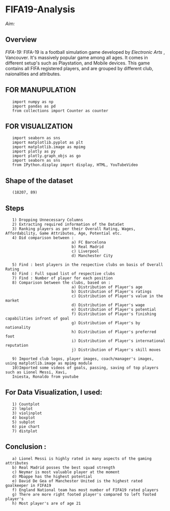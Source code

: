 # FIFA19-Analysis

*Aim:* 

## Overview

*FIFA-19:* FIFA-19 is a football simulation game developed by *Electronic Arts* , Vancouver. It's massively popular game among all ages. It comes in different setup's such as Playstation, and Mobile devices. This game contains all FIFA registered players, and are grouped by different club, naionalities and attributes.

## FOR MANUPULATION
       import numpy as np
       import pandas as pd
       from collections import Counter as counter

## FOR VISUALIZATION
       import seaborn as sns
       import matplotlib.pyplot as plt
       import matplotlib.image as mpimg
       import plotly as py
       import plotly.graph_objs as go
       import seaborn as sns
       from IPython.display import display, HTML, YouTubeVideo
         
## Shape of the dataset
       (18207, 89)

## Steps
       1) Dropping Unnecessary Columns
       2) Extracting required information of the DataSet
       3) Ranking players as per their Overall Rating, Wages, Affordability, Game Attributes, Age, Potential etc.
       4) Did comparison between :
                                 a) FC Barcelona
                                 b) Real Madrid
                                 c) Liverpool
                                 d) Manchester City
                                            
       5) Find : best players in the respective clubs on basis of Overall Rating
       6) Find : Full squad list of respective clubs
       7) Find : Number of player for each position
       8) Comparison between the clubs, based on :
                                 a) Distribution of Player's age  
                                 b) Distribution of Player's ratings
                                 c) Distribution of Player's value in the market
                                 d) Distribution of Player's wage
                                 e) Distribution of Player's potential
                                 f) Distribution of Player's finishing capabilities infront of goal
                                 g) Distribution of Player's by nationality
                                 h) Distribution of Player's preferred foot
                                 i) Distribution of Player's international reputation
                                 j) Distribution of Player's skill moves

       9) Imported club logos, player images, coach/manager's images, using matplotlib.image as mpimg module
       10)Imported some videos of goals, passing, saving of top players such as Lionel Messi, Xavi, 
       Iniesta, Ronaldo from youtube

## For Data Visualization, I used:
       1) Countplot
       2) lmplot
       3) violinplot
       4) boxplot
       5) subplot
       6) pie chart
       7) distplot

## Conclusion : 
       a) Lionel Messi is highly rated in many aspects of the gaming attributes
       b) Real Madrid posses the best squad strength
       c) Neymar is most valuable player at the moment
       d) Mbappe has the highest potential
       e) David De Gea of Manchester United is the highest rated goalkeeper in FIFA19
       f) England National team has most number of FIFA19 rated players
       g) There are more right footed player's compared to left footed player's
       h) Most player's are of age 21
